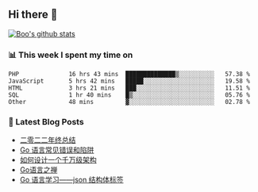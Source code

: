 ## Hi there 👋

[![Boo's github stats](https://github-readme-stats.vercel.app/api?username=0xAiKang)](https://github.com/anuraghazra/github-readme-stats)

<!-- [![Most Used Langs](https://github-readme-stats.vercel.app/api/top-langs/?username=0xAiKang)](https://github.com/anuraghazra/github-readme-stats) -->

### 📊 This week I spent my time on
<!--START_SECTION:waka-->

```text
PHP              16 hrs 43 mins  ██████████████▒░░░░░░░░░░   57.38 %
JavaScript       5 hrs 42 mins   █████░░░░░░░░░░░░░░░░░░░░   19.58 %
HTML             3 hrs 21 mins   ███░░░░░░░░░░░░░░░░░░░░░░   11.51 %
SQL              1 hr 40 mins    █▒░░░░░░░░░░░░░░░░░░░░░░░   05.76 %
Other            48 mins         ▓░░░░░░░░░░░░░░░░░░░░░░░░   02.78 %
```

<!--END_SECTION:waka-->

### 📕 Latest Blog Posts
<!-- BLOG-POST-LIST:START -->
- [二零二二年终总结](https://www.0x2beace.com/2022-year-end-summary/)
- [Go 语言常见错误和陷阱](https://www.0x2beace.com/gotchas-and-common-mistakes-in-go-golang/)
- [如何设计一个千万级架构](https://www.0x2beace.com/how-to-design-a-tens-of-millions-of-architecture/)
- [Go语言之禅](https://www.0x2beace.com/the-en-of-go/)
- [Go 语言学习——json 结构体标签](https://www.0x2beace.com/go-language-study-notes-json-structure-tag/)
<!-- BLOG-POST-LIST:END -->


